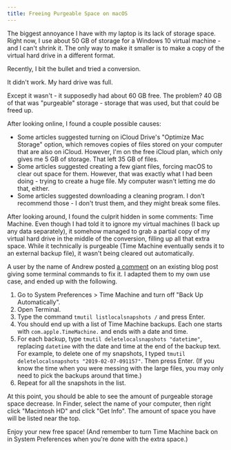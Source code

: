 ```yaml
---
title: Freeing Purgeable Space on macOS
---
```


The biggest annoyance I have with my laptop is its lack of storage space. Right now, I use about 50 GB of storage for a Windows 10 virtual machine - and I can't shrink it. The only way to make it smaller is to make a copy of the virtual hard drive in a different format.

Recently, I bit the bullet and tried a conversion.

It didn't work. My hard drive was full.

Except it wasn't - it supposedly had about 60 GB free. The problem? 40 GB of that was "purgeable" storage - storage that was used, but that could be freed up.

After looking online, I found a couple possible causes:

- Some articles suggested turning on iCloud Drive's "Optimize Mac Storage" option, which removes copies of files stored on your computer that are also on iCloud. However, I'm on the free iCloud plan, which only gives me 5 GB of storage. That left 35 GB of files.
- Some articles suggested creating a few giant files, forcing macOS to clear out space for them. However, that was exactly what I had been doing - trying to create a huge file. My computer wasn't letting me do that, either.
- Some articles suggested downloading a cleaning program. I don't recommend those - I don't trust them, and they might break some files.

After looking around, I found the culprit hidden in some comments: Time Machine. Even though I had told it to ignore my virtual machines (I back up any data separately), it somehow managed to grab a partial copy of my virtual hard drive in the middle of the conversion, filling up all that extra space. While it technically is purgeable (Time Machine eventually sends it to an external backup file), it wasn't being cleared out automatically.

A user by the name of Andrew posted [a comment](https://www.jackenhack.com/mac-os-remove-purgeable-high-sierra/#comment-54981) on an existing blog post giving some terminal commands to fix it. I adapted them to my own use case, and ended up with the following.

1. Go to System Preferences > Time Machine and turn off "Back Up Automatically".
2. Open Terminal.
3. Type the command `tmutil listlocalsnapshots /` and press Enter.
4. You should end up with a list of Time Machine backups. Each one starts with `com.apple.TimeMachine.` and ends with a date and time.
5. For each backup, type `tmutil deletelocalsnapshots "datetime"`, replacing `datetime` with the date and time at the end of the backup text. For example, to delete one of my snapshots, I typed `tmutil deletelocalsnapshots "2019-02-07-091157"`. Then press Enter. (If you know the time when you were messing with the large files, you may only need to pick the backups around that time.)
6. Repeat for all the snapshots in the list.

At this point, you should be able to see the amount of purgeable storage space decrease. In Finder, select the name of your computer, then right click "Macintosh HD" and click "Get Info". The amount of space you have will be listed near the top.

Enjoy your new free space! (And remember to turn Time Machine back on in System Preferences when you're done with the extra space.)
